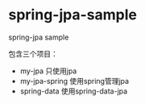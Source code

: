spring-jpa-sample
=================

spring-jpa sample

包含三个项目：
* my-jpa  只使用jpa
* my-jpa-spring  使用spring管理jpa
* spring-data 使用spring-data-jpa
